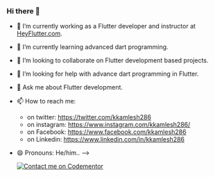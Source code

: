 ### Hi there 👋

- 🔭 I’m currently working as a Flutter developer and instructor at [HeyFlutter.com](https://heyflutter.com/).
- 🌱 I’m currently learning advanced dart programming.
- 👯 I’m looking to collaborate on Flutter development based projects.
- 🤔 I’m looking for help with advance dart programming in Flutter.
- 💬 Ask me about Flutter development.

- 📫 How to reach me: 
  - on twitter: https://twitter.com/kkamlesh286
  - on instagram: https://www.instagram.com/kkamlesh286/
  - on Facebook: https://www.facebook.com/kkamlesh286
  - on Linkedin: https://www.linkedin.com/in/kkamlesh286

- 😄 Pronouns: He/him.. 
-->

  [![Contact me on Codementor](https://www.codementor.io/m-badges/kkamlesh286/get-help.svg)](https://www.codementor.io/@kkamlesh286?refer=badge)
